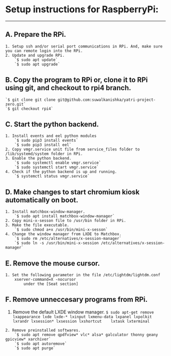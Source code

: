 # Setup instructions for RaspberryPi:
---
## A. Prepare the RPi.
    1. Setup ssh and/or serial port communications in RPi. And, make sure you can remote login into the RPi.
    2. Update and upgrade RPi.
        `$ sudo apt update`
        `$ sudo apt upgrade`

## B. Copy the program to RPi or, clone it to RPi using git, and checkout to rpi4 branch.
    `$ git clone git clone git@github.com:suwalkanishka/yatri-project-zero.git`
    `$ git checkout rpi4`

## C. Start the python backend.
    1. Install events and eel python modules
        `$ sudo pip3 install events`
        `$ sudo pip3 install eel`
    2. Copy vmgr.service unit file from service_files folder to /lib/systemd/system folder in RPi.
    3. Enable the python backend.
        `$ sudo systemctl enable vmgr.service`
        `$ sudo systemctl start vmgr.service`
    4. Check if the python backend is up and running.
        `$ systemctl status vmgr.service`

## D. Make changes to start chromium kiosk automatically on boot.
    1. Install matchbox-window-manager.
        `$ sudo apt install matchbox-window-manager`
    2. Copy mini-x-sesson file to /usr/bin folder in RPi.
    3. Make the file executable.
        `$ sudo chmod a+x /usr/bin/mini-x-sesson`
    4. Change the window manager from LXDE to Matchbox.
        `$ sudo rm /etc/alternatives/x-session-manager`
        `$ sudo ln -s /usr/bin/mini-x-session /etc/alternatives/x-session-manager`

## E. Remove the mouse cursor.
    1. Set the following parameter in the file /etc/lightdm/lightdm.conf
        xserver-command=X -nocursor
            under the [Seat section]

## F. Remove unneccesary programs from RPi.
   1. Remove the default LXDE window manager.
    `$ sudo apt-get remove lxappearance lxde lxde-* lxinput lxmenu-data lxpanel lxpolkit lxrandr lxsession* lxsession lxshortcut    lxtask lxterminal`

    2. Remove preinstalled softwares.
        `$ sudo apt remove qpdfview* vlc* alsa* galculator thonny geany gpicview* xarchiver`
        `$ sudo apt autoremove`
        `$ sudo apt purge`
